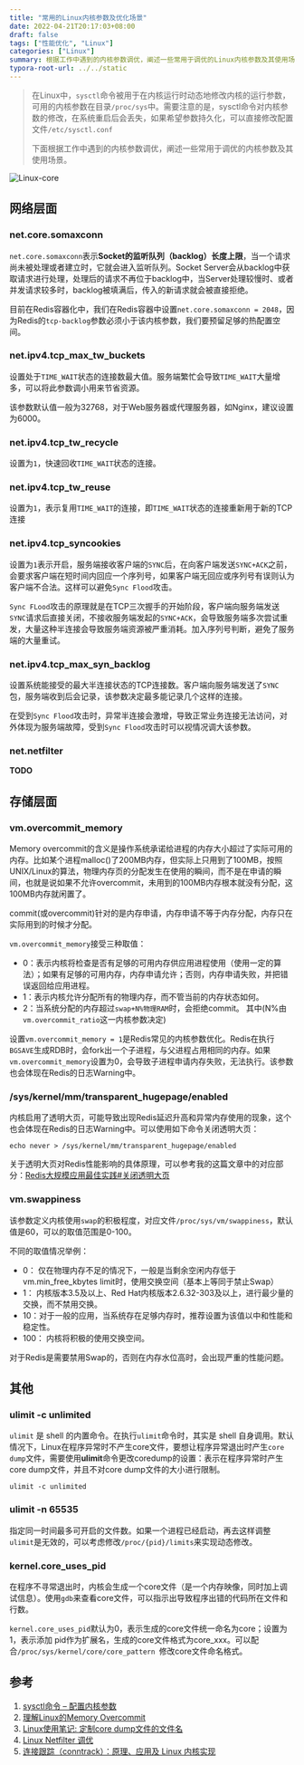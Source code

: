 ```yaml
---
title: "常用的Linux内核参数及优化场景"
date: 2022-04-21T20:17:03+08:00
draft: false
tags: ["性能优化", "Linux"]
categories: ["Linux"]
summary: 根据工作中遇到的内核参数调优，阐述一些常用于调优的Linux内核参数及其使用场景。
typora-root-url: ../../static
---
```


> 在Linux中，`sysctl`命令被用于在内核运行时动态地修改内核的运行参数，可用的内核参数在目录`/proc/sys`中。需要注意的是，sysctl命令对内核参数的修改，在系统重启后会丢失，如果希望参数持久化，可以直接修改配置文件`/etc/sysctl.conf`
>
> 下面根据工作中遇到的内核参数调优，阐述一些常用于调优的内核参数及其使用场景。

![Linux-core](/img/golang-cpu-cache/linux-kernel.jpg)

## 网络层面

### net.core.somaxconn

`net.core.somaxconn`表示**Socket的监听队列（backlog）长度上限**，当一个请求尚未被处理或者建立时，它就会进入监听队列。Socket Server会从backlog中获取请求进行处理，处理后的请求不再位于backlog中，当Server处理较慢时、或者并发请求较多时，backlog被填满后，传入的新请求就会被直接拒绝。

目前在Redis容器化中，我们在Redis容器中设置`net.core.somaxconn = 2048`，因为Redis的`tcp-backlog`参数必须小于该内核参数，我们要预留足够的热配置空间。

### net.ipv4.tcp_max_tw_buckets

设置处于`TIME_WAIT`状态的连接数最大值。服务端繁忙会导致`TIME_WAIT`大量增多，可以将此参数调小用来节省资源。

该参数默认值一般为32768，对于Web服务器或代理服务器，如Nginx，建议设置为6000。

### net.ipv4.tcp_tw_recycle

设置为`1`，快速回收`TIME_WAIT`状态的连接。

### net.ipv4.tcp_tw_reuse

设置为`1`，表示复用`TIME_WAIT`的连接，即`TIME_WAIT`状态的连接重新用于新的TCP连接

### net.ipv4.tcp_syncookies

设置为`1`表示开启，服务端接收客户端的`SYNC`后，在向客户端发送`SYNC+ACK`之前，会要求客户端在短时间内回应一个序列号，如果客户端无回应或序列号有误则认为客户端不合法。这样可以避免`Sync Flood`攻击。

`Sync FLood`攻击的原理就是在TCP三次握手的开始阶段，客户端向服务端发送`SYNC`请求后直接关闭，不接收服务端发起的`SYNC+ACK`，会导致服务端多次尝试重发，大量这种半连接会导致服务端资源被严重消耗。加入序列号判断，避免了服务端的大量重试。

### net.ipv4.tcp_max_syn_backlog

设置系统能接受的最大半连接状态的TCP连接数。客户端向服务端发送了`SYNC`包，服务端收到后会记录，该参数决定最多能记录几个这样的连接。

在受到`Sync Flood`攻击时，异常半连接会激增，导致正常业务连接无法访问，对外体现为服务端故障，受到`Sync Flood`攻击时可以视情况调大该参数。

### net.netfilter

**TODO**

## 存储层面

### vm.overcommit_memory

Memory overcommit的含义是操作系统承诺给进程的内存大小超过了实际可用的内存。比如某个进程malloc()了200MB内存，但实际上只用到了100MB，按照UNIX/Linux的算法，物理内存页的分配发生在使用的瞬间，而不是在申请的瞬间，也就是说如果不允许overcommit，未用到的100MB内存根本就没有分配，这100MB内存就闲置了。

commit(或overcommit)针对的是内存申请，内存申请不等于内存分配，内存只在实际用到的时候才分配。

`vm.overcommit_memory`接受三种取值：

- 0：表示内核将检查是否有足够的可用内存供应用进程使用（使用一定的算法）；如果有足够的可用内存，内存申请允许；否则，内存申请失败，并把错误返回给应用进程。
- 1：表示内核允许分配所有的物理内存，而不管当前的内存状态如何。
- 2：当系统分配的内存超过`swap+N%物理RAM`时，会拒绝commit。 其中(N%由`vm.overcommit_ratio`这一内核参数决定)

设置`vm.overcommit_memory = 1`是Redis常见的内核参数优化。Redis在执行`BGSAVE`生成RDB时，会fork出一个子进程，与父进程占用相同的内存。如果`vm.overcommit_memory`设置为0，会导致子进程申请内存失败，无法执行。该参数也会体现在Redis的日志Warning中。

### /sys/kernel/mm/transparent_hugepage/enabled 

内核启用了透明大页，可能导致出现Redis延迟升高和异常内存使用的现象，这个也会体现在Redis的日志Warning中。可以使用如下命令关闭透明大页：

```shell
echo never > /sys/kernel/mm/transparent_hugepage/enabled
```

关于透明大页对Redis性能影响的具体原理，可以参考我的这篇文章中的对应部分：[Redis大规模应用最佳实践#关闭透明大页](https://xjin.wang/posts/redis%E5%A4%A7%E8%A7%84%E6%A8%A1%E5%BA%94%E7%94%A8%E6%9C%80%E4%BD%B3%E5%AE%9E%E8%B7%B5/#%E5%85%B3%E9%97%AD%E9%80%8F%E6%98%8E%E5%A4%A7%E9%A1%B5swap)

### vm.swappiness

该参数定义内核使用`swap`的积极程度，对应文件`/proc/sys/vm/swappiness`，默认值是60，可以的取值范围是0-100。

不同的取值情况举例：

- 0： 仅在物理内存不足的情况下，一般是当剩余空闲内存低于vm.min_free_kbytes limit时，使用交换空间（基本上等同于禁止Swap）
- 1： 内核版本3.5及以上、Red Hat内核版本2.6.32-303及以上，进行最少量的交换，而不禁用交换。
- 10：对于一般的应用，当系统存在足够内存时，推荐设置为该值以中和性能和稳定性。
- 100： 内核将积极的使用交换空间。

对于Redis是需要禁用Swap的，否则在内存水位高时，会出现严重的性能问题。

## 其他

### ulimit -c unlimited 

`ulimit` 是 shell 的内置命令。在执行`ulimit`命令时，其实是 shell 自身调用。默认情况下，Linux在程序异常时不产生core文件，要想让程序异常退出时产生`core dump`文件，需要使用**ulimit**命令更改coredump的设置：表示在程序异常时产生core dump文件，并且不对core dump文件的大小进行限制。

```shell
ulimit -c unlimited 
```

### ulimit -n 65535

指定同一时间最多可开启的文件数。如果一个进程已经启动，再去这样调整`ulimit`是无效的，可以考虑修改`/proc/{pid}/limits`来实现动态修改。

### kernel.core_uses_pid

在程序不寻常退出时，内核会生成一个core文件（是一个内存映像，同时加上调试信息）。使用`gdb`来查看core文件，可以指示出导致程序出错的代码所在文件和行数。

`kernel.core_uses_pid`默认为0，表示生成的core文件统一命名为core；设置为1，表示添加 pid作为扩展名，生成的core文件格式为core_xxx。可以配合`/proc/sys/kernel/core/core_pattern `修改core文件命名格式。

## 参考

1. [sysctl命令 – 配置内核参数](https://www.linuxcool.com/sysctl)
2. [理解Linux的Memory Overcommit](http://linuxperf.com/?p=102)
3. [Linux使用笔记: 定制core dump文件的文件名](https://blog.easwy.com/archives/customize-filename-of-core-dump/)
4. [Linux Netfilter 调优](https://www.xtplayer.cn/linux/netfilter/linux-netfilter-optimization/)
5. [连接跟踪（conntrack）：原理、应用及 Linux 内核实现](https://arthurchiao.art/blog/conntrack-design-and-implementation-zh/)
